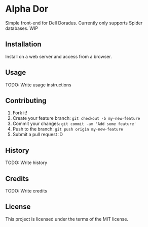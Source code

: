 # Alpha Dor

Simple front-end for Dell Doradus. Currently only supports Spider databases. WIP

## Installation

Install on a web server and access from a browser.

## Usage

TODO: Write usage instructions

## Contributing

1. Fork it!
2. Create your feature branch: `git checkout -b my-new-feature`
3. Commit your changes: `git commit -am 'Add some feature'`
4. Push to the branch: `git push origin my-new-feature`
5. Submit a pull request :D

## History

TODO: Write history

## Credits

TODO: Write credits

## License

This project is licensed under the terms of the MIT license.
